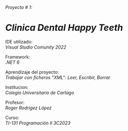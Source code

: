  _Proyecto # 1:_  <br>
# _<strong>Clinica Dental Happy Teeth</strong>_
              

 IDE utilizado: <br> _*Visual Studio Comunity 2022*_
              

 Framework: <br> _.NET 6_
             
              
 Aprendizaje del proyecto: <br> _Trabajar con ficheros "XML":  Leer, Escribir, Borrar_
              

 Institucion: <br> _Colegio Universitario de Cartago_
              

 Profesor: <br> _Roger Rodrigez López_
              

 Curso: <br> _TI-131 Programación II 3C2023_
              


